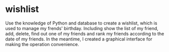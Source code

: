 wishlist
========

Use the knowledge of Python and database to create a wishlist, which is used to manage my frends' birthday. Including show the list of my friend, add, delete, find out one of my friends and rank my friends according to the date of my friends. In the meantime, I created a graphical interface for making the operation convenience.
